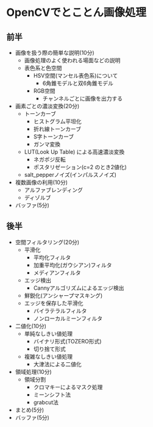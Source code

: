 # OpenCVでとことん画像処理
## 前半
- 画像を扱う際の簡単な説明(10分)
	- 画像処理のよく使われる場面などの説明
	- 表色系と色空間
		- HSV空間(マンセル表色系)について
			- 6角錐モデルと双6角錐モデル
		- RGB空間
			- チャンネルごとに画像を出力する
- 画素ごとの濃淡変換(20分)
	- トーンカーブ
		- ヒストグラム平坦化
		- 折れ線トーンカーブ
		- S字トーンカーブ 
		- ガンマ変換
	- LUT(Look Up Table) による高速濃淡変換
		- ネガポジ反転
		- ポスタリゼーション(c=2 のとき2値化)
	- salt_pepperノイズ(インパルスノイズ)
- 複数画像の利用(10分)
	- アルファブレンディング
	- ディゾルブ
- バッファ(5分)

## 後半
- 空間フィルタリング(20分)
	- 平滑化
		- 平均化フィルタ
		- 加重平均化(ガウシアン)フィルタ
		- メディアンフィルタ
	- エッジ検出
		- Cannyアルゴリズムによるエッジ検出
	- 鮮鋭化(アンシャープマスキング)
	- エッジを保存した平滑化
		- バイラテラルフィルタ
		- ノンローカルミーンフィルタ
- 二値化(10分)
	- 単純なしきい値処理
		- バイナリ形式(TOZERO形式)
		- 切り捨て形式
	- 複雑なしきい値処理
		- 大津法による二値化 
- 領域処理(10分)
	- 領域分割
        - クロマキーによるマスク処理
		- ミーンシフト法
		- grabcut法
- まとめ(5分)
- バッファ(5分)
